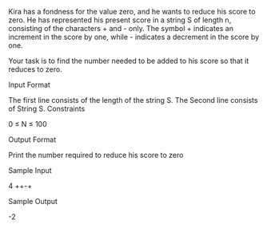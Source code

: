 Kira has a fondness for the value zero, and he wants to reduce his score to zero. He has represented his present score in a string S of length n, consisting of the characters + and - only. The symbol + indicates an increment in the score by one, while - indicates a decrement in the score by one.

Your task is to find the number needed to be added to his score so that it reduces to zero.

Input Format

The first line consists of the length of the string S.
The Second line consists of String S.
Constraints

0 ≤ N ≤ 100

Output Format

Print the number required to reduce his score to zero

Sample Input 

4
++-+

Sample Output 

-2